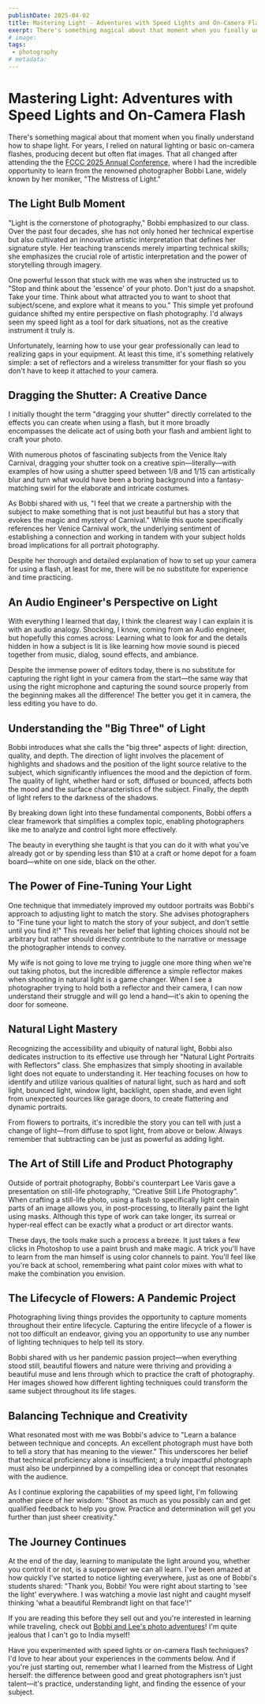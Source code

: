 ```yaml
---
publishDate: 2025-04-02
title: Mastering Light - Adventures with Speed Lights and On-Camera Flash
exerpt: There's something magical about that moment when you finally understand how to shape light.
# image:
tags:
 - photography
# metadata:
---
```


# Mastering Light: Adventures with Speed Lights and On-Camera Flash
    
There's something magical about that moment when you finally understand how to shape light. For years, I relied on natural lighting or basic on-camera flashes, producing decent but often flat images. That all changed after attending the the [FCCC 2025 Annual Conference](https://dpi-sig.org/Members/f3c25/mainpage.html), where I had the incredible opportunity to learn from the renowned photographer Bobbi Lane, widely known by her moniker, "The Mistress of Light."

## The Light Bulb Moment

"Light is the cornerstone of photography," Bobbi emphasized to our class. Over the past four decades, she has not only honed her technical expertise but also cultivated an innovative artistic interpretation that defines her signature style. Her teaching transcends merely imparting technical skills; she emphasizes the crucial role of artistic interpretation and the power of storytelling through imagery.

One powerful lesson that stuck with me was when she instructed us to "Stop and think about the 'essence' of your photo. Don't just do a snapshot. Take your time. Think about what attracted you to want to shoot that subject/scene, and explore what it means to you." This simple yet profound guidance shifted my entire perspective on flash photography. I'd always seen my speed light as a tool for dark situations, not as the creative instrument it truly is.

Unfortunately, learning how to use your gear professionally can lead to realizing gaps in your equipment. At least this time, it's something relatively simple: a set of reflectors and a wireless transmitter for your flash so you don't have to keep it attached to your camera.

## Dragging the Shutter: A Creative Dance

I initially thought the term "dragging your shutter" directly correlated to the effects you can create when using a flash, but it more broadly encompasses the delicate act of using both your flash and ambient light to craft your photo.

With numerous photos of fascinating subjects from the Venice Italy Carnival, dragging your shutter took on a creative spin—literally—with examples of how using a shutter speed between 1/8 and 1/15 can artistically blur and turn what would have been a boring background into a fantasy-matching swirl for the elaborate and intricate costumes.

As Bobbi shared with us, "I feel that we create a partnership with the subject to make something that is not just beautiful but has a story that evokes the magic and mystery of Carnival." While this quote specifically references her Venice Carnival work, the underlying sentiment of establishing a connection and working in tandem with your subject holds broad implications for all portrait photography.

Despite her thorough and detailed explanation of how to set up your camera for using a flash, at least for me, there will be no substitute for experience and time practicing.

## An Audio Engineer's Perspective on Light

With everything I learned that day, I think the clearest way I can explain it is with an audio analogy. Shocking, I know, coming from an Audio engineer, but hopefully this comes across: Learning what to look for and the details hidden in how a subject is lit is like learning how movie sound is pieced together from music, dialog, sound effects, and ambiance.

Despite the immense power of editors today, there is no substitute for capturing the right light in your camera from the start—the same way that using the right microphone and capturing the sound source properly from the beginning makes all the difference! The better you get it in camera, the less editing you have to do.

## Understanding the "Big Three" of Light

Bobbi introduces what she calls the "big three" aspects of light: direction, quality, and depth. The direction of light involves the placement of highlights and shadows and the position of the light source relative to the subject, which significantly influences the mood and the depiction of form. The quality of light, whether hard or soft, diffused or bounced, affects both the mood and the surface characteristics of the subject. Finally, the depth of light refers to the darkness of the shadows.

By breaking down light into these fundamental components, Bobbi offers a clear framework that simplifies a complex topic, enabling photographers like me to analyze and control light more effectively.

The beauty in everything she taught is that you can do it with what you've already got or by spending less than $10 at a craft or home depot for a foam board—white on one side, black on the other.

## The Power of Fine-Tuning Your Light

One technique that immediately improved my outdoor portraits was Bobbi's approach to adjusting light to match the story. She advises photographers to "Fine tune your light to match the story of your subject, and don't settle until you find it!" This reveals her belief that lighting choices should not be arbitrary but rather should directly contribute to the narrative or message the photographer intends to convey.

My wife is not going to love me trying to juggle one more thing when we're out taking photos, but the incredible difference a simple reflector makes when shooting in natural light is a game changer. When I see a photographer trying to hold both a reflector and their camera, I can now understand their struggle and will go lend a hand—it's akin to opening the door for someone.

## Natural Light Mastery

Recognizing the accessibility and ubiquity of natural light, Bobbi also dedicates instruction to its effective use through her "Natural Light Portraits with Reflectors" class. She emphasizes that simply shooting in available light does not equate to understanding it. Her teaching focuses on how to identify and utilize various qualities of natural light, such as hard and soft light, bounced light, window light, backlight, open shade, and even light from unexpected sources like garage doors, to create flattering and dynamic portraits.

From flowers to portraits, it's incredible the story you can tell with just a change of light—from diffuse to spot light, from above or below. Always remember that subtracting can be just as powerful as adding light.

## The Art of Still Life and Product Photography

Outside of portrait photography, Bobbi's counterpart Lee Varis gave a presentation on still-life photography, “Creative Still Life Photography”. When crafting a still-life photo, using a flash to specifically light certain parts of an image allows you, in post-processing, to literally paint the light using masks. Although this type of work can take longer, its surreal or hyper-real effect can be exactly what a product or art director wants.

These days, the tools make such a process a breeze. It just takes a few clicks in Photoshop to use a paint brush and make magic. A trick you'll have to learn from the man himself is using color channels to paint. You'll feel like you're back at school, remembering what paint color mixes with what to make the combination you envision.

## The Lifecycle of Flowers: A Pandemic Project

Photographing living things provides the opportunity to capture moments throughout their entire lifecycle. Capturing the entire lifecycle of a flower is not too difficult an endeavor, giving you an opportunity to use any number of lighting techniques to help tell its story.

Bobbi shared with us her pandemic passion project—when everything stood still, beautiful flowers and nature were thriving and providing a beautiful muse and lens through which to practice the craft of photography. Her images showed how different lighting techniques could transform the same subject throughout its life stages.

## Balancing Technique and Creativity

What resonated most with me was Bobbi's advice to "Learn a balance between technique and concepts. An excellent photograph must have both to tell a story that has meaning to the viewer." This underscores her belief that technical proficiency alone is insufficient; a truly impactful photograph must also be underpinned by a compelling idea or concept that resonates with the audience.

As I continue exploring the capabilities of my speed light, I'm following another piece of her wisdom: "Shoot as much as you possibly can and get qualified feedback to help you grow. Practice and determination will get you further than just sheer creativity."

## The Journey Continues

At the end of the day, learning to manipulate the light around you, whether you control it or not, is a superpower we can all learn. I've been amazed at how quickly I've started to notice lighting everywhere, just as one of Bobbi's students shared: "Thank you, Bobbi! You were right about starting to 'see the light' everywhere. I was watching a movie last night and caught myself thinking 'what a beautiful Rembrandt light on that face'!"

If you are reading this before they sell out and you're interested in learning while traveling, check out [Bobbi and Lee's photo adventures](https://bobbiandleesphotoadventures.com/)! I'm quite jealous that I can't go to India myself!

Have you experimented with speed lights or on-camera flash techniques? I'd love to hear about your experiences in the comments below. And if you're just starting out, remember what I learned from the Mistress of Light herself: the difference between good and great photographers isn't just talent—it's practice, understanding light, and finding the essence of your subject.